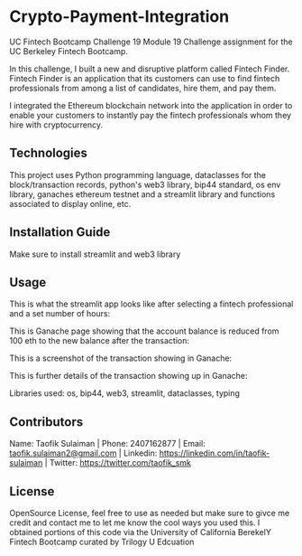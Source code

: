 # Crypto-Payment-Integration

UC Fintech Bootcamp Challenge 19 Module 19 Challenge assignment for the UC Berkeley Fintech Bootcamp.

In this challenge, I built a new and disruptive platform called Fintech Finder. Fintech Finder is an application that its customers can use to find fintech professionals from among a list of candidates, hire them, and pay them. 

I integrated the Ethereum blockchain network into the application in order to enable your customers to instantly pay the fintech professionals whom they hire with cryptocurrency.

## Technologies

This project uses Python programming language, dataclasses for the block/transaction records, python's web3 library, bip44 standard, os env library, ganaches ethereum testnet and a streamlit library and functions associated to display online, etc.

## Installation Guide

Make sure to install streamlit and web3 library

## Usage

This is what the streamlit app looks like after selecting a fintech professional and a set number of hours:


This is Ganache page showing that the account balance is reduced from 100 eth to the new balance after the transaction:

This is a screenshot of the transaction showing in Ganache:

This is further details of the transaction showing up in Ganache:

Libraries used: os, bip44, web3, streamlit, dataclasses, typing

## Contributors

Name: Taofik Sulaiman | Phone: 2407162877 | Email: taofik.sulaiman2@gmail.com | Linkedin: https://linkedin.com/in/taofik-sulaiman | Twitter: https://twitter.com/taofik_smk

## License

OpenSource License, feel free to use as needed but make sure to givce me credit and contact me to let me know the cool ways you used this. I obtained portions of this code via the University of California BerekelY Fintech Bootcamp curated by Trilogy U Edcuation

